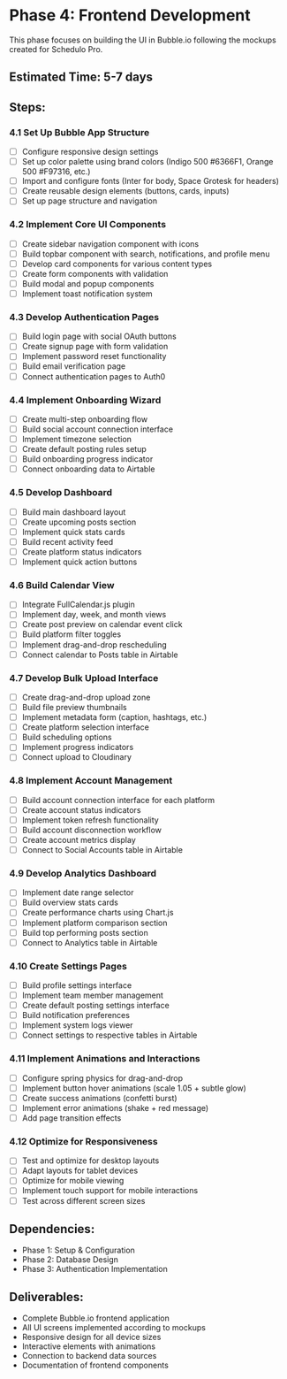 # Phase 4: Frontend Development

This phase focuses on building the UI in Bubble.io following the mockups created for Schedulo Pro.

## Estimated Time: 5-7 days

## Steps:

### 4.1 Set Up Bubble App Structure

- [ ] Configure responsive design settings
- [ ] Set up color palette using brand colors (Indigo 500 #6366F1, Orange 500 #F97316, etc.)
- [ ] Import and configure fonts (Inter for body, Space Grotesk for headers)
- [ ] Create reusable design elements (buttons, cards, inputs)
- [ ] Set up page structure and navigation

### 4.2 Implement Core UI Components

- [ ] Create sidebar navigation component with icons
- [ ] Build topbar component with search, notifications, and profile menu
- [ ] Develop card components for various content types
- [ ] Create form components with validation
- [ ] Build modal and popup components
- [ ] Implement toast notification system

### 4.3 Develop Authentication Pages

- [ ] Build login page with social OAuth buttons
- [ ] Create signup page with form validation
- [ ] Implement password reset functionality
- [ ] Build email verification page
- [ ] Connect authentication pages to Auth0

### 4.4 Implement Onboarding Wizard

- [ ] Create multi-step onboarding flow
- [ ] Build social account connection interface
- [ ] Implement timezone selection
- [ ] Create default posting rules setup
- [ ] Build onboarding progress indicator
- [ ] Connect onboarding data to Airtable

### 4.5 Develop Dashboard

- [ ] Build main dashboard layout
- [ ] Create upcoming posts section
- [ ] Implement quick stats cards
- [ ] Build recent activity feed
- [ ] Create platform status indicators
- [ ] Implement quick action buttons

### 4.6 Build Calendar View

- [ ] Integrate FullCalendar.js plugin
- [ ] Implement day, week, and month views
- [ ] Create post preview on calendar event click
- [ ] Build platform filter toggles
- [ ] Implement drag-and-drop rescheduling
- [ ] Connect calendar to Posts table in Airtable

### 4.7 Develop Bulk Upload Interface

- [ ] Create drag-and-drop upload zone
- [ ] Build file preview thumbnails
- [ ] Implement metadata form (caption, hashtags, etc.)
- [ ] Create platform selection interface
- [ ] Build scheduling options
- [ ] Implement progress indicators
- [ ] Connect upload to Cloudinary

### 4.8 Implement Account Management

- [ ] Build account connection interface for each platform
- [ ] Create account status indicators
- [ ] Implement token refresh functionality
- [ ] Build account disconnection workflow
- [ ] Create account metrics display
- [ ] Connect to Social Accounts table in Airtable

### 4.9 Develop Analytics Dashboard

- [ ] Implement date range selector
- [ ] Build overview stats cards
- [ ] Create performance charts using Chart.js
- [ ] Implement platform comparison section
- [ ] Build top performing posts section
- [ ] Connect to Analytics table in Airtable

### 4.10 Create Settings Pages

- [ ] Build profile settings interface
- [ ] Implement team member management
- [ ] Create default posting settings interface
- [ ] Build notification preferences
- [ ] Implement system logs viewer
- [ ] Connect settings to respective tables in Airtable

### 4.11 Implement Animations and Interactions

- [ ] Configure spring physics for drag-and-drop
- [ ] Implement button hover animations (scale 1.05 + subtle glow)
- [ ] Create success animations (confetti burst)
- [ ] Implement error animations (shake + red message)
- [ ] Add page transition effects

### 4.12 Optimize for Responsiveness

- [ ] Test and optimize for desktop layouts
- [ ] Adapt layouts for tablet devices
- [ ] Optimize for mobile viewing
- [ ] Implement touch support for mobile interactions
- [ ] Test across different screen sizes

## Dependencies:
- Phase 1: Setup & Configuration
- Phase 2: Database Design
- Phase 3: Authentication Implementation

## Deliverables:
- Complete Bubble.io frontend application
- All UI screens implemented according to mockups
- Responsive design for all device sizes
- Interactive elements with animations
- Connection to backend data sources
- Documentation of frontend components
